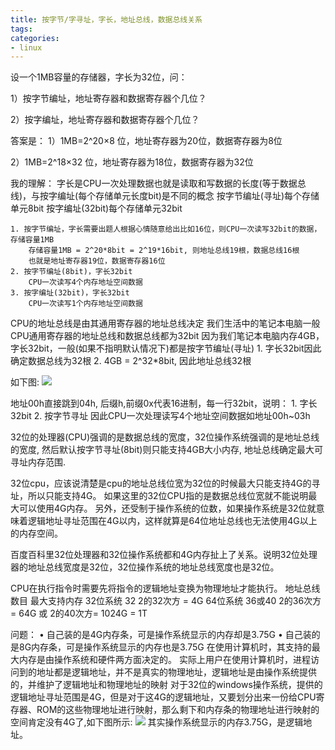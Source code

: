 ```yaml
---
title: 按字节/字寻址，字长，地址总线，数据总线关系
tags: 
categories:
- linux
---
```

设一个1MB容量的存储器，字长为32位，问：

1）按字节编址，地址寄存器和数据寄存器个几位？

2）按字编址，地址寄存器和数据寄存器个几位？


答案是：
1）1MB=2^20×8 位，地址寄存器为20位，数据寄存器为8位

2）1MB=2^18×32 位，地址寄存器为18位，数据寄存器为32位



我的理解：
字长是CPU一次处理数据也就是读取和写数据的长度(等于数据总线)，与按字编址(每个存储单元长度bit)是不同的概念
按字节编址(寻址)每个存储单元8bit
按字编址(32bit)每个存储单元32bit

	1. 按字节编址，字长需要出题人根据心情随意给出比如16位，则CPU一次读写32bit的数据，存储容量1MB
		存储容量1MB = 2^20*8bit = 2^19*16bit, 则地址总线19根，数据总线16根
		也就是地址寄存器19位，数据寄存器16位
	2. 按字节编址(8bit)，字长32bit
		CPU一次读写4个内存地址空间数据
	3. 按字编址(32bit)，字长32bit
		CPU一次读写1个内存地址空间数据

CPU的地址总线是由其通用寄存器的地址总线决定
我们生活中的笔记本电脑一般CPU通用寄存器的地址总线和数据总线都为32bit
因为我们笔记本电脑内存4GB，字长32bit，一般(如果不指明默认情况下)都是按字节编址(寻址)
	1. 字长32bit因此确定数据总线为32根
	2. 4GB = 2^32*8bit, 因此地址总线32根


如下图:
![](address.png)
	
地址00h直接跳到04h, 后缀h,前缀0x代表16进制，每一行32bit，说明：
	1. 字长32bit
	2. 按字节寻址
	因此CPU一次处理读写4个地址空间数据如地址00h~03h


32位的处理器(CPU)强调的是数据总线的宽度，32位操作系统强调的是地址总线的宽度, 然后默认按字节寻址(8bit)则只能支持4GB大小内存, 地址总线确定最大可寻址内存范围.

32位cpu，应该说清楚是cpu的地址总线位宽为32位的时候最大只能支持4G的寻址，所以只能支持4G。 如果这里的32位CPU指的是数据总线位宽就不能说明最大可以使用4G内存。 另外，还受制于操作系统的位数，如果操作系统是32位就意味着逻辑地址寻址范围在4G以内，这样就算是64位地址总线也无法使用4G以上的内存空间。

百度百科里32位处理器和32位操作系统都和4G内存扯上了关系。说明32位处理器的地址总线宽度是32位，32位操作系统的地址总线宽度也是32位。


CPU在执行指令时需要先将指令的逻辑地址变换为物理地址才能执行。
	地址总线数目	最大支持内存
32位系统	32	2的32次方 = 4G
64位系统	36或40	2的36次方 = 64G 或 2的40次方= 1024G = 1T


问题：
• 自己装的是4G内存条，可是操作系统显示的内存却是3.75G
• 自己装的是8G内存条，可是操作系统显示的内存也是3.75G
在使用计算机时，其支持的最大内存是由操作系统和硬件两方面决定的。
实际上用户在使用计算机时，进程访问到的地址都是逻辑地址，并不是真实的物理地址，逻辑地址是由操作系统提供的，并维护了逻辑地址和物理地址的映射
对于32位的windows操作系统，提供的逻辑地址寻址范围是4G，但是对于这4G的逻辑地址，又要划分出来一份给CPU寄存器、ROM的这些物理地址进行映射，那么剩下和内存条的物理地址进行映射的空间肯定没有4G了,如下图所示:
![](logical_physical.png)
其实操作系统显示的内存3.75G，是逻辑地址。
